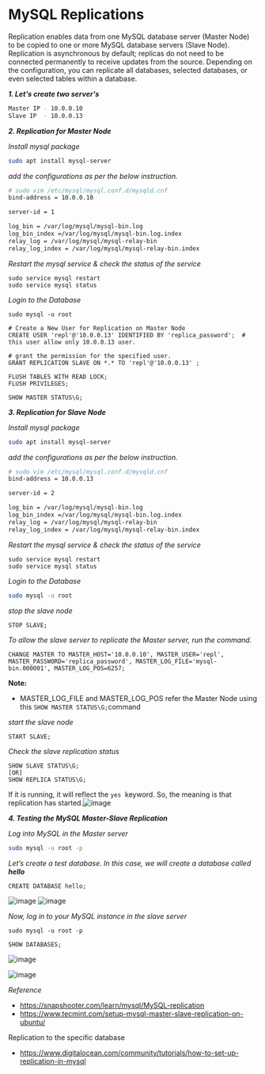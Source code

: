 # MySQL Replications
Replication enables data from one MySQL database server (Master Node) to be copied to one or more MySQL database servers (Slave Node). Replication is asynchronous by default; replicas do not need to be connected permanently to receive updates from the source. Depending on the configuration, you can replicate all databases, selected databases, or even selected tables within a database.

_**1. Let's create two server's**_
```sh
Master IP - 10.0.0.10
Slave IP  - 10.0.0.13
```
_**2. Replication for Master Node**_

_Install mysql package_
```bash
sudo apt install mysql-server
```
_add the configurations as per the below instruction._
```sh
# sudo vim /etc/mysql/mysql.conf.d/mysqld.cnf
bind-address = 10.0.0.10

server-id = 1

log_bin = /var/log/mysql/mysql-bin.log
log_bin_index =/var/log/mysql/mysql-bin.log.index
relay_log = /var/log/mysql/mysql-relay-bin
relay_log_index = /var/log/mysql/mysql-relay-bin.index
```
_Restart the mysql service & check the status of the service_
```mysql
sudo service mysql restart
sudo service mysql status
```
_Login to the Database_
```mysql
sudo mysql -u root
```
```mysql
# Create a New User for Replication on Master Node
CREATE USER 'repl'@'10.0.0.13' IDENTIFIED BY 'replica_password';  # this user allow only 10.0.0.13 user.
```
```mysql
# grant the permission for the specified user.
GRANT REPLICATION SLAVE ON *.* TO 'repl'@'10.0.0.13' ;
```
```mysql
FLUSH TABLES WITH READ LOCK;
FLUSH PRIVILEGES;
```
```mysql
SHOW MASTER STATUS\G;
```

_**3. Replication for Slave Node**_

_Install mysql package_
```bash
sudo apt install mysql-server
```
_add the configurations as per the below instruction._
```sh
# sudo vim /etc/mysql/mysql.conf.d/mysqld.cnf
bind-address = 10.0.0.13

server-id = 2

log_bin = /var/log/mysql/mysql-bin.log
log_bin_index =/var/log/mysql/mysql-bin.log.index
relay_log = /var/log/mysql/mysql-relay-bin
relay_log_index = /var/log/mysql/mysql-relay-bin.index
```
_Restart the mysql service & check the status of the service_

```mysql
sudo service mysql restart
sudo service mysql status
```
_Login to the Database_
```sh
sudo mysql -u root
```
_stop the slave node_
```bash
STOP SLAVE;
```
_To allow the slave server to replicate the Master server, run the command._
```mysql
CHANGE MASTER TO MASTER_HOST='10.0.0.10', MASTER_USER='repl', MASTER_PASSWORD='replica_password', MASTER_LOG_FILE='mysql-bin.000001', MASTER_LOG_POS=6257;
```
**Note:**
- MASTER_LOG_FILE and MASTER_LOG_POS refer the Master Node using this `SHOW MASTER STATUS\G;`command

_start the slave node_
```mysql
START SLAVE;
```
_Check the slave replication status_
```mysql
SHOW SLAVE STATUS\G;
[OR]
SHOW REPLICA STATUS\G;
```
If it is running, it will reflect the `yes`  keyword. So, the meaning is that replication has started.![image](https://github.com/fourtimes/MySQL_Docs/assets/91359308/c91ef5e6-a2be-459e-a345-8dd0c9fdfc91)

_**4. Testing the MySQL Master-Slave Replication**_

_Log into MySQL in the Master server_
```bash
sudo mysql -u root -p
```
_Let’s create a test database. In this case, we will create a database called **hello**_
```mysql
CREATE DATABASE hello;
```

![image](https://github.com/fourtimes/MySQL_Docs/assets/91359308/ac587299-3e5c-46bb-ac53-cf2424577d6d)
![image](https://github.com/fourtimes/MySQL_Docs/assets/91359308/0e8ad2fa-78fb-44cf-af6f-3dcddc3f376b)

_Now, log in to your MySQL instance in the slave server_

```mysql
sudo mysql -u root -p
```
```mysql
SHOW DATABASES;
```
![image](https://github.com/fourtimes/MySQL_Docs/assets/91359308/607e3a1b-c194-4302-bfea-51d01ea32626)

![image](https://github.com/fourtimes/MySQL_Docs/assets/91359308/4bff30ca-f55d-49a4-89ef-c89646f4f6f7)


_Reference_ 
- https://snapshooter.com/learn/mysql/MySQL-replication
- https://www.tecmint.com/setup-mysql-master-slave-replication-on-ubuntu/

Replication to the specific database
- https://www.digitalocean.com/community/tutorials/how-to-set-up-replication-in-mysql
